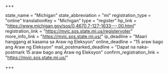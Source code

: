 +++

state_name = "Michigan"
state_abbreviation = "mi"
registration_type = "online"
translationKey = "Michigan"
type = "register"
hp_link = "https://www.michigan.gov/sos/0,4670,7-127-1633---,00.html"
registration_link = "https://mvic.sos.state.mi.us/registervoter"
more_info_link = "https://mvic.sos.state.mi.us/"
ip_deadline = "Maari hanggang at kasama sa  Araw ng Eleksyon"
online_deadline = "15 araw bago ang Araw ng Eleksyon"
mail_postmarked_deadline = "Dapat na naka-postmark  15 araw bago ang Araw ng Eleksyon"
confirm_registration_link = "https://mvic.sos.state.mi.us/"

+++